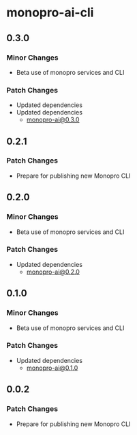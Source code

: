 # monopro-ai-cli

## 0.3.0

### Minor Changes

- Beta use of monopro services and CLI

### Patch Changes

- Updated dependencies
- Updated dependencies
  - monopro-ai@0.3.0

## 0.2.1

### Patch Changes

- Prepare for publishing new Monopro CLI

## 0.2.0

### Minor Changes

- Beta use of monopro services and CLI

### Patch Changes

- Updated dependencies
  - monopro-ai@0.2.0

## 0.1.0

### Minor Changes

- Beta use of monopro services and CLI

### Patch Changes

- Updated dependencies
  - monopro-ai@0.1.0

## 0.0.2

### Patch Changes

- Prepare for publishing new Monopro CLI
